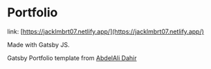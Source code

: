 # Portfolio

link: [https://jacklmbrt07.netlify.app/](https://jacklmbrt07.netlify.app/)

Made with Gatsby JS.

Gatsby Portfolio template from [AbdelAli Dahir](https://github.com/AbdaliDahir)
